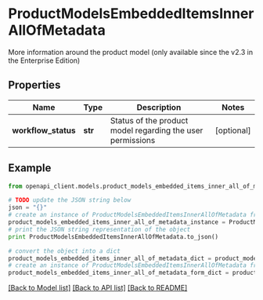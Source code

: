 # ProductModelsEmbeddedItemsInnerAllOfMetadata

More information around the product model (only available since the v2.3 in the Enterprise Edition)

## Properties
Name | Type | Description | Notes
------------ | ------------- | ------------- | -------------
**workflow_status** | **str** | Status of the product model regarding the user permissions | [optional] 

## Example

```python
from openapi_client.models.product_models_embedded_items_inner_all_of_metadata import ProductModelsEmbeddedItemsInnerAllOfMetadata

# TODO update the JSON string below
json = "{}"
# create an instance of ProductModelsEmbeddedItemsInnerAllOfMetadata from a JSON string
product_models_embedded_items_inner_all_of_metadata_instance = ProductModelsEmbeddedItemsInnerAllOfMetadata.from_json(json)
# print the JSON string representation of the object
print ProductModelsEmbeddedItemsInnerAllOfMetadata.to_json()

# convert the object into a dict
product_models_embedded_items_inner_all_of_metadata_dict = product_models_embedded_items_inner_all_of_metadata_instance.to_dict()
# create an instance of ProductModelsEmbeddedItemsInnerAllOfMetadata from a dict
product_models_embedded_items_inner_all_of_metadata_form_dict = product_models_embedded_items_inner_all_of_metadata.from_dict(product_models_embedded_items_inner_all_of_metadata_dict)
```
[[Back to Model list]](../README.md#documentation-for-models) [[Back to API list]](../README.md#documentation-for-api-endpoints) [[Back to README]](../README.md)


